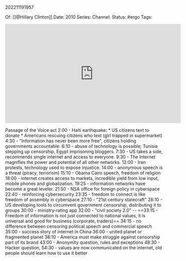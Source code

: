202211191957

Of: [[@Hillary Clinton]]
Date: 2010
Series: 
Channel: 
Status: #ergo
Tags: 
 <iframe width="560" height="315" src="https://www.youtube.com/embed/ccGzOJHE1rw" title="YouTube video player" frameborder="0" allow="accelerometer; autoplay; clipboard-write; encrypted-media; gyroscope; picture-in-picture" allowfullscreen></iframe>

Passage of the Voice act
2:00 - Haiti earthquake:
	* US citizens text to donate
	* Americans rescuing citizens who text (girl trapped in supermarket)
4:30 - "Information has never been more free", citizens holding governments accountable.
6:10 - abuse of technology is possible; Tunisia stepping up censorship, Egypt imprisoning bloggers.
7:30 - US takes a side, recommends single internet and access to everyone.
9:30 - The Internet magnifies the power and potential of all other networks.
12:00 - Iran protests, technology used to expose injustice.
14:00 - anonymous speech is a threat (piracy, terrorism)
15:10 - Obama Cairo speech, freedom of religion
18:00 - internet creates access to markets, incredible yield from low input, mobile phones and globalization.
19:25 - information networks have become a great leveler.
21:50 - NSA office for foreign policy in cyberspace
22:40 - reinforcing cybersecurity
23:35 - freedom to connect is like freedom of assembly in cyberspace
27:10 - "21st century statecraft"
28:10 - US developing tools to circumvent government censorship, distributing it to groups
30:00 - ministry-rating app
32:00 - "civil society 2.0" -- 
==33:15 - Freedom of information is not just connected to national values, it is universal and good for business (corporate, traders)==
34:15 - no difference between censoring political speech and commercial speech
35:00 - success story of internet in China
36:00 - united planet or fragmented planet
38:10 - America must make struggle against censorship part of its brand
43:00 - Anonymity question, rules and exceptions
48:30 - Hacker question, 
54:30 - values are now communicated on the internet, old people should learn how to use it better
